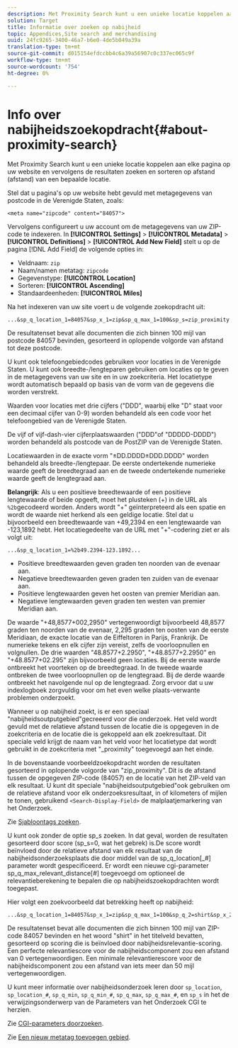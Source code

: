 ```yaml
---
description: Met Proximity Search kunt u een unieke locatie koppelen aan elke pagina op uw website en vervolgens de resultaten zoeken en sorteren op afstand (afstand) van een bepaalde locatie.
solution: Target
title: Informatie over zoeken op nabijheid
topic: Appendices,Site search and merchandising
uuid: 24fc9265-3400-46a7-b6e0-4de5b049a39a
translation-type: tm+mt
source-git-commit: d015154efdccbb4c6a39a56907c0c337ec065c9f
workflow-type: tm+mt
source-wordcount: '754'
ht-degree: 0%

---
```



# Info over nabijheidszoekopdracht{#about-proximity-search}

Met Proximity Search kunt u een unieke locatie koppelen aan elke pagina op uw website en vervolgens de resultaten zoeken en sorteren op afstand (afstand) van een bepaalde locatie.

Stel dat u pagina&#39;s op uw website hebt gevuld met metagegevens van postcode in de Verenigde Staten, zoals:

```
<meta name="zipcode" content="84057">
```

Vervolgens configureert u uw account om de metagegevens van uw ZIP-code te indexeren. In **[!UICONTROL Settings]** > **[!UICONTROL Metadata]** > **[!UICONTROL Definitions]** > **[!UICONTROL Add New Field]** stelt u op de pagina [!DNL Add Field] de volgende opties in:

* Veldnaam: `zip`
* Naam/namen metatag: `zipcode`
* Gegevenstype: **[!UICONTROL Location]**
* Sorteren: **[!UICONTROL Ascending]**
* Standaardeenheden: **[!UICONTROL Miles]**

Na het indexeren van uw site voert u de volgende zoekopdracht uit:

```
...&sp_q_location_1=84057&sp_x_1=zip&sp_q_max_1=100&sp_s=zip_proximity
```

De resultatenset bevat alle documenten die zich binnen 100 mijl van postcode 84057 bevinden, gesorteerd in oplopende volgorde van afstand tot deze postcode.

U kunt ook telefoongebiedcodes gebruiken voor locaties in de Verenigde Staten. U kunt ook breedte-/lengteparen gebruiken om locaties op te geven in de metagegevens van uw site en in uw zoekcriteria. Het locatietype wordt automatisch bepaald op basis van de vorm van de gegevens die worden verstrekt.

Waarden voor locaties met drie cijfers (&quot;DDD&quot;, waarbij elke &quot;D&quot; staat voor een decimaal cijfer van 0-9) worden behandeld als een code voor het telefoongebied van de Verenigde Staten.

De vijf of vijf-dash-vier cijferplaatswaarden (&quot;DDD&quot;of &quot;DDDDD-DDDD&quot;) worden behandeld als postcode van de PostZIP van de Verenigde Staten.

Locatiewaarden in de exacte vorm &quot;±DD.DDDD±DDD.DDDD&quot; worden behandeld als breedte-/lengtepaar. De eerste ondertekende numerieke waarde geeft de breedtegraad aan en de tweede ondertekende numerieke waarde geeft de lengtegraad aan.

**Belangrijk**: Als u een positieve breedtewaarde of een positieve lengtewaarde of beide opgeeft, moet het plusteken (+) in de URL als  `%2b`gecodeerd worden. Anders wordt &quot;+&quot; geïnterpreteerd als een spatie en wordt de waarde niet herkend als een geldige locatie. Stel dat u bijvoorbeeld een breedtewaarde van +49,2394 en een lengtewaarde van -123,1892 hebt. Het locatiegedeelte van de URL met &quot;+&quot;-codering ziet er als volgt uit:

```
...&sp_q_location_1=%2b49.2394-123.1892...
```

* Positieve breedtewaarden geven graden ten noorden van de evenaar aan.
* Negatieve breedtewaarden geven graden ten zuiden van de evenaar aan.
* Positieve lengtewaarden geven het oosten van premier Meridian aan.
* Negatieve lengtewaarden geven graden ten westen van premier Meridian aan.

De waarde &quot;+48,8577+002,2950&quot; vertegenwoordigt bijvoorbeeld 48,8577 graden ten noorden van de evenaar, 2,295 graden ten oosten van de eerste Meridiaan, de exacte locatie van de Eiffeltoren in Parijs, Frankrijk. De numerieke tekens en elk cijfer zijn vereist, zelfs de voorloopnullen en volgnullen. De drie waarden &quot;48.8577+2.2950&quot;, &quot;+48.8577+2.2950&quot; en &quot;+48.8577+02.295&quot; zijn bijvoorbeeld geen locaties. Bij de eerste waarde ontbreekt het voorteken op de breedtegraad. In de tweede waarde ontbreken de twee voorloopnullen op de lengtegraad. Bij de derde waarde ontbreekt het navolgende nul op de lengtegraad. Zorg ervoor dat u uw indexlogboek zorgvuldig voor om het even welke plaats-verwante problemen onderzoekt.

Wanneer u op nabijheid zoekt, is er een speciaal &quot;nabijheidsoutputgebied&quot;gecreeerd voor die onderzoek. Het veld wordt gevuld met de relatieve afstand tussen de locatie die is opgegeven in de zoekcriteria en de locatie die is gekoppeld aan elk zoekresultaat. Dit speciale veld krijgt de naam van het veld voor het locatietype dat wordt gebruikt in de zoekcriteria met &quot;_proximity&quot; toegevoegd aan het einde.

In de bovenstaande voorbeeldzoekopdracht worden de resultaten gesorteerd in oplopende volgorde van &quot;zip_proximity&quot;. Dit is de afstand tussen de opgegeven ZIP-code (84057) en de locatie van het ZIP-veld van elk resultaat. U kunt dit speciale &quot;nabijheidsoutputgebied&quot;ook gebruiken om de relatieve afstand voor elk onderzoeksresultaat, in of kilometers of mijlen te tonen, gebruikend `<Search-Display-Field>` de malplaatjemarkering van het Onderzoek.

Zie [Sjabloontags zoeken](../c-appendices/c-templates.md#reference_F7AA3FF602314E42842BBC740D2CA1A4).

U kunt ook zonder de optie sp_s zoeken. In dat geval, worden de resultaten gesorteerd door score (sp_s=0, wat het gebrek) is.De score wordt beïnvloed door de relatieve afstand van elk resultaat van de nabijheidsonderzoeksplaats die door middel van de sp_q_location[_#] parameter wordt gespecificeerd. Er wordt een nieuwe cgi-parameter sp_q_max_relevant_distance[#] toegevoegd om optioneel de relevantieberekening te bepalen die op nabijheidszoekopdrachten wordt toegepast.

Hier volgt een zoekvoorbeeld dat betrekking heeft op nabijheid:

```
...&sp_q_location_1=84057&sp_x_1=zip&sp_q_max_1=100&sp_q_2=shirt&sp_x_2=title&sp_q_max_relevant_distance_2=50
```

De resultatenset bevat alle documenten die zich binnen 100 mijl van ZIP-code 84057 bevinden en het woord &quot;shirt&quot; in het titelveld bevatten, gesorteerd op scoring die is beïnvloed door nabijheidsrelevantie-scoring. Een perfecte relevantiescore voor de nabijheidscomponent zou een afstand van 0 vertegenwoordigen. Een minimale relevantierescore voor de nabijheidscomponent zou een afstand van iets meer dan 50 mijl vertegenwoordigen.

U kunt meer informatie over nabijheidsonderzoek leren door `sp_location`, `sp_location_#`, `sp_q_min`, `sp_q_min_#`, `sp_q_max`, `sp_q_max_#`, en `sp_s` in het de verwijzingsonderwerp van de Parameters van het Onderzoek CGI te herzien.

Zie [CGI-parameters doorzoeken](../c-appendices/c-cgiparameters.md#reference_DA27A8B0728246DA94994885E1353890).

Zie [Een nieuw metatag toevoegen gebied](../c-about-settings-menu/c-about-metadata-menu.md#task_6DF188C0FC7F4831A4444CA9AFA615E5).

